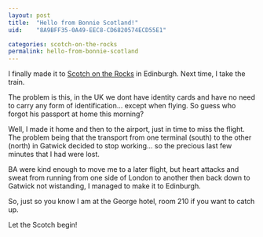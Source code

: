 ```yaml
---
layout: post
title:  "Hello from Bonnie Scotland!"
uid:	"8A9BFF35-0A49-EEC8-CD6820574ECD55E1"

categories: scotch-on-the-rocks
permalink: hello-from-bonnie-scotland
---
```

I finally made it to <a href="http://www.scotch-on-the-rocks.co.uk/" title="Scotch on the Rocks 2008 - The European ColdFusion Conference">Scotch on the Rocks</a> in Edinburgh. Next time, I take the train.

The problem is this, in the UK we dont have identity cards and have no need to carry any form of identification... except when flying. So guess who forgot his passport at home this morning?

Well, I made it home and then to the airport, just in time to miss the flight. The problem being that the transport from one terminal (south) to the other (north) in Gatwick decided to stop working... so the precious last few minutes that I had were lost.

BA were kind enough to move me to a later flight, but heart attacks and sweat from running from one side of London to another then back down to Gatwick not wistanding, I managed to make it to Edinburgh. 

So, just so you know I am at the George hotel, room 210 if you want to catch up.

Let the Scotch begin!